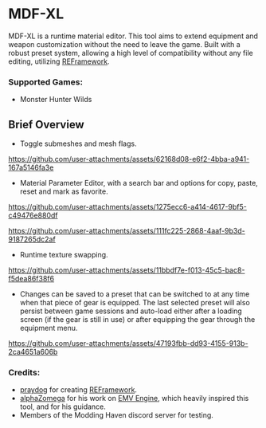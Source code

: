 # MDF-XL
MDF-XL is a runtime material editor. This tool aims to extend equipment and weapon customization without the need to leave the game. Built with a robust preset system, allowing a high level of compatibility without any file editing, utilizing [REFramework](https://github.com/praydog/REFramework).
### Supported Games:
- Monster Hunter Wilds

## Brief Overview
- Toggle submeshes and mesh flags.

https://github.com/user-attachments/assets/62168d08-e6f2-4bba-a941-167a5146fa3e

- Material Parameter Editor, with a search bar and options for copy, paste, reset and mark as favorite.

https://github.com/user-attachments/assets/1275ecc6-a414-4617-9bf5-c49476e880df 

https://github.com/user-attachments/assets/111fc225-2868-4aaf-9b3d-9187265dc2af

- Runtime texture swapping.

https://github.com/user-attachments/assets/11bbdf7e-f013-45c5-bac8-f5dea86f38f6

- Changes can be saved to a preset that can be switched to at any time when that piece of gear is equipped. The last selected preset will also persist between game sessions and auto-load either after a loading screen (if the gear is still in use) or after equipping the gear through the equipment menu.

https://github.com/user-attachments/assets/47193fbb-dd93-4155-913b-2ca4651a606b

### Credits:
- [praydog](https://github.com/praydog) for creating [REFramework](https://github.com/praydog/REFramework).
- [alphaZomega](https://github.com/alphazolam) for his work on [EMV Engine](https://github.com/alphazolam/EMV-Engine), which heavily inspired this tool, and for his guidance.
- Members of the Modding Haven discord server for testing.
